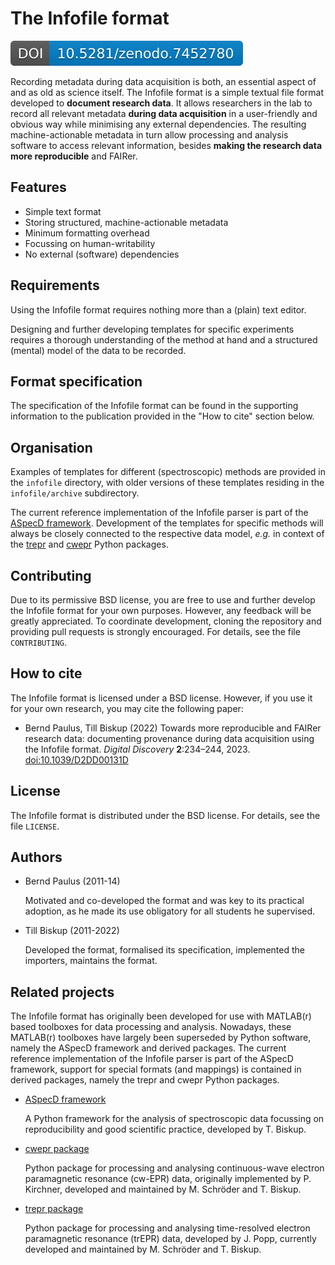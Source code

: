 # The Infofile format

[![DOI](zenodo.7452780.svg)](https://doi.org/10.5281/zenodo.7452780)

Recording metadata during data acquisition is both, an essential aspect of and as old as science itself. The Infofile format is a simple textual file format developed to **document research data**. It allows researchers in the lab to record all relevant metadata **during data acquisition** in a user-friendly and obvious way while minimising any external dependencies. The resulting machine-actionable metadata in turn allow processing and analysis software to access relevant information, besides **making the research data more reproducible** and FAIRer.

## Features

* Simple text format
* Storing structured, machine-actionable metadata
* Minimum formatting overhead
* Focussing on human-writability
* No external (software) dependencies


## Requirements

Using the Infofile format requires nothing more than a (plain) text editor.

Designing and further developing templates for specific experiments requires a thorough understanding of the method at hand and a structured (mental) model of the data to be recorded.


## Format specification

The specification of the Infofile format can be found in the supporting information to the publication provided in the "How to cite" section below.


## Organisation

Examples of templates for different (spectroscopic) methods are provided in the `infofile` directory, with older versions of these templates residing in the `infofile/archive` subdirectory. 

The current reference implementation of the Infofile parser is part of the [ASpecD framework](https://github.com/tillbiskup/aspecd). Development of the templates for specific methods will always be closely connected to the respective data model, *e.g.* in context of the [trepr](https://github.com/tillbiskup/trepr) and [cwepr](https://github.com/tillbiskup/cwepr) Python packages.



## Contributing

Due to its permissive BSD license, you are free to use and further develop the Infofile format for your own purposes. However, any feedback will be greatly appreciated. To coordinate development, cloning the repository and providing pull requests is strongly encouraged. For details, see the file `CONTRIBUTING`.


## How to cite

The Infofile format is licensed under a BSD license. However, if you use it for your own research, you may cite the following paper:

  * Bernd Paulus, Till Biskup (2022) Towards more reproducible and FAIRer research data: documenting provenance during data acquisition using the Infofile format. *Digital Discovery* **2**:234–244, 2023. [doi:10.1039/D2DD00131D](https://doi.org/10.1039/D2DD00131D)


## License

The Infofile format is distributed under the BSD license. For details, see the file `LICENSE`.


## Authors

* Bernd Paulus (2011-14)

    Motivated and co-developed the format and was key to its practical adoption, as he made its use obligatory for all students he supervised.

* Till Biskup (2011-2022)

    Developed the format, formalised its specification, implemented the importers, maintains the format.


## Related projects

The Infofile format has originally been developed for use with MATLAB(r) based toolboxes for data processing and analysis. Nowadays, these MATLAB(r) toolboxes have largely been superseded by Python software, namely the ASpecD framework and derived packages. The current reference implementation of the Infofile parser is part of the ASpecD framework, support for special formats (and mappings) is contained in derived packages, namely the trepr and cwepr Python packages.

* [ASpecD framework](https://docs.aspecd.de/)

    A Python framework for the analysis of spectroscopic data focussing on reproducibility and good scientific practice, developed by T. Biskup.

* [cwepr package](https://docs.cwepr.de/)

    Python package for processing and analysing continuous-wave electron paramagnetic resonance (cw-EPR) data, originally implemented by P. Kirchner, developed and maintained by M. Schröder and T. Biskup.

* [trepr package](https://docs.trepr.de/)

    Python package for processing and analysing time-resolved electron paramagnetic resonance (trEPR) data, developed by J. Popp, currently developed and maintained by M. Schröder and T. Biskup.

